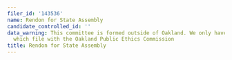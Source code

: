 ```yaml
---
filer_id: '143536'
name: Rendon for State Assembly
candidate_controlled_id: ''
data_warning: This committee is formed outside of Oakland. We only have data on committees
  which file with the Oakland Public Ethics Commission
title: Rendon for State Assembly
---
```

